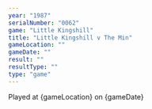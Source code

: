 ```yaml
---
year: "1987"
serialNumber: "0062" 
game: "Little Kingshill"
title: "Little Kingshill v The Min"
gameLocation: ""
gameDate: ""
result: ""
resultType: ""
type: "game"
---
```


Played at {gameLocation} on {gameDate} 